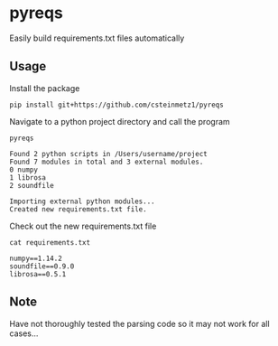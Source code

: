 # pyreqs
Easily build requirements.txt files automatically

## Usage
Install the package
```
pip install git+https://github.com/csteinmetz1/pyreqs
```
Navigate to a python project directory and call the program
```
pyreqs

Found 2 python scripts in /Users/username/project
Found 7 modules in total and 3 external modules.
0 numpy
1 librosa
2 soundfile

Importing external python modules...
Created new requirements.txt file.
```
Check out the new requirements.txt file
```
cat requirements.txt

numpy==1.14.2
soundfile==0.9.0
librosa==0.5.1
```

## Note
Have not thoroughly tested the parsing code so it may not work for all cases...
